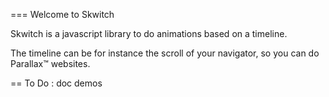 === Welcome to Skwitch

Skwitch is a javascript library to do animations based on a timeline.

The timeline can be for instance the scroll of your navigator, so you can do Parallax™ websites.

== To Do : 
  doc
  demos